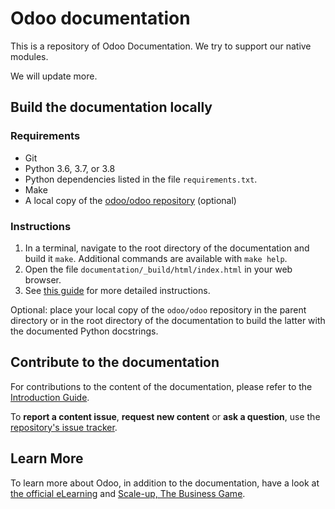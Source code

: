 # Odoo documentation

This is a repository of Odoo Documentation. We try to support our native modules.

We will update more.

## Build the documentation locally

### Requirements

- Git
- Python 3.6, 3.7, or 3.8
- Python dependencies listed in the file `requirements.txt`.
- Make
- A local copy of the [odoo/odoo repository](https://github.com/odoo/odoo) (optional)

### Instructions

1. In a terminal, navigate to the root directory of the documentation and build it `make`.
   Additional commands are available with `make help`.
2. Open the file `documentation/_build/html/index.html` in your web browser.
3. See [this guide](https://www.odoo.com/documentation/latest/contributing/documentation.html)
   for more detailed instructions.

Optional: place your local copy of the `odoo/odoo` repository in the parent directory or in the root
directory of the documentation to build the latter with the documented Python docstrings.

## Contribute to the documentation

For contributions to the content of the documentation, please refer to the
[Introduction Guide](https://www.odoo.com/documentation/latest/contributing/documentation.html).

To **report a content issue**, **request new content** or **ask a question**, use the
[repository's issue tracker](https://github.com/odoo/documentation/issues).

## Learn More

To learn more about Odoo, in addition to the documentation, have a look at
[the official eLearning](https://odoo.com/slides) and
[Scale-up, The Business Game](https://www.odoo.com/page/scale-up-business-game).
